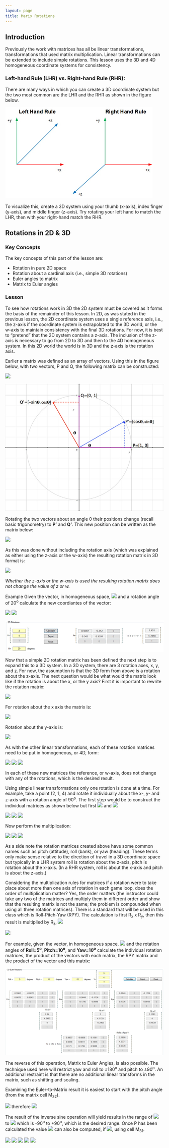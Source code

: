 ```yaml
---
layout: page
title: Marix Rotations
---
```

## Introduction
Previously the work with matrices has all be linear transformations, transformations that used matrix multiplication. Linear transformations can be extended to include simple rotations. This lesson uses the 3D and 4D homogeneous coordinate systems for consistency.

### Left-hand Rule (LHR) vs. Right-hand Rule (RHR):
There are many ways in which you can create a 3D coordinate system but the two most common are the LHR and the RHR as shown in the figure below.
 
![3d-rules](../outcome1/files/3d-rules.jpg)

To visualize this, create a 3D system using your thumb (x-axis), index finger (y-axis), and middle finger (z-axis). Try rotating your left hand to match the LHR, then with your right-hand match the RHR.

## Rotations in 2D & 3D
### Key Concepts
The key concepts of this part of the lesson are:
* Rotation in pure 2D space
* Rotation about a cardinal axis (i.e., simple 3D rotations)
* Euler angles to matrix
* Matrix to Euler angles

### Lesson
To see how rotations work in 3D the 2D system must be covered as it forms the basis of the remainder of this lesson. In 2D, as was stated in the previous lesson, the 2D coordinate system uses a single reference axis, i.e., the z-axis if the coordinate system is extrapolated to the 3D world, or the w-axis to maintain consistency with the final 3D rotations. For now, it is best to “pretend” that the 2D system contains a z-axis. The inclusion of the z-axis is necessary to go from 2D to 3D and then to the 4D homogeneous system. In this 2D world the world is in 3D and the z-axis is the rotation axis.

Earlier a matrix was defined as an array of vectors. Using this in the figure below, with two vectors, P and Q, the following matrix can be constructed:

<img src="https://latex.codecogs.com/svg.latex?\large&space;\left[\begin{array}{c}P\\Q\end{array}\right]=\left[\begin{array}{cc}1&0\\0&1\end{array}\right]"/>

![rotations-2d-explained](files/rotations-2d-explained.jpg)

Rotating the two vectors about an angle θ their positions change (recall basic trigonometry) to **P’** and **Q’**. This new position can be written as the matrix below:

<img src="https://latex.codecogs.com/svg.latex?\large&space;R(\theta)=\left[\begin{array}{c}P'\\Q'\end{array}\right]=\left[\begin{array}{cc}P'_{x}&Q'_{x}\\P'_{y}&Q'_{y}\end{array}\right]=\left[\begin{array}{cc}cos(\theta)&-sin(\theta)\\sin(\theta)&cos(\theta)\end{array}\right]"/>

As this was done without including the rotation axis (which was explained as either using the z-axis or the w-axis) the resulting rotation matrix in 3D format is:

<img src="https://latex.codecogs.com/svg.latex?\large&space;R(\theta)=\left[\begin{array}{ccc}cos(\theta)&-sin(\theta)&0\\sin(\theta)&cos(\theta)&0\\0&0&1\end{array}\right]"/>

_Whether the z-axis or the w-axis is used the resulting rotation matrix does not change the value of z or w._

Example Given the vector, in homogeneous space, <img src="https://latex.codecogs.com/svg.latex?\large&space;V=\left[\begin{array}{c}3\\4\\1\end{array}\right]"/> and a rotation angle of 20<sup>o</sup> calculate the new coordiantes of the vector:

<img src="https://latex.codecogs.com/svg.latex?\large&space;R(\theta)=\left[\begin{array}{ccc}cos(20)&-sin(20)&0\\sin(20)&cos(20)&0\\0&0&1\end{array}\right]"/>

<img src="https://latex.codecogs.com/svg.latex?\large&space;V'=\left[\begin{array}{ccc}0.9397&-0.3420&0\\0.3420&0.9397&0\\0&0&1\end{array}\right]\times{\left[\begin{array}{c}3\\4\\1\end{array}\right]}\approx{\left[\begin{array}{c}1.4510\\4.7848\\1\end{array}\right]}"/>

![rotation-2d-math](files/rotation-2d-math.jpg)

Now that a simple 2D rotation matrix has been defined the next step is to expand this to a 3D system. In a 3D system, there are 3 rotation axes, x, y, and z. For now, the assumption is that the 3D form from above is a rotation about the z-axis. The next question would be what would the matrix look like if the rotation is about the x, or the y axis? First it is important to rewrite the rotation matrix:

<img src="https://latex.codecogs.com/svg.latex?\large&space;R_{z}(\theta)=\left[\begin{array}{ccc}cos(20)&-sin(20)&0\\sin(20)&cos(20)&0\\0&0&1\end{array}\right]"/>

For rotation about the x axis the matrix is:

<img src="https://latex.codecogs.com/svg.latex?\large&space;R_{x}(\theta)=\left[\begin{array}{ccc}1&0&0\\0&cos(20)&-sin(\theta)\\0&sin(\theta)&cos(\theta)\end{array}\right]"/>

Rotation about the y-axis is:

<img src="https://latex.codecogs.com/svg.latex?\large&space;R_{y}(\theta)=\left[\begin{array}{ccc}cos(\theta)&0&sin(\theta)\\0&1&0\\-sin(\theta)&0&cos(\theta)\end{array}\right]"/>

As with the other linear transformations, each of these rotation matrices need to be put in homogeneous, or 4D, form:

<img src="https://latex.codecogs.com/svg.latex?\large&space;R_{z}(\theta)=\left[\begin{array}{cccc}cos(20)&-sin(20)&0&0\\sin(20)&cos(20)&0&0\\0&0&1&0\\0&0&0&1\end{array}\right]"/>&nbsp;<img src="https://latex.codecogs.com/svg.latex?\large&space;R_{x}(\theta)=\left[\begin{array}{cccc}1&0&0&0\\0&cos(20)&-sin(\theta)&0\\0&sin(\theta)&cos(\theta)&0\\0&0&0&1\end{array}\right]"/>&nbsp;<img src="https://latex.codecogs.com/svg.latex?\large&space;R_{y}(\theta)=\left[\begin{array}{cccc}cos(\theta)&0&sin(\theta)&0\\0&1&0&0\\-sin(\theta)&0&cos(\theta)&0\\0&0&0&1\end{array}\right]"/>

In each of these new matrices the reference, or w-axis, does not change with any of the rotations, which is the desired result.

Using simple linear transformations only one rotation is done at a time. For example, take a point (2, 1, 4) and rotate it individually about the x-, y- and z-axis with a rotation angle of 90<sup>o</sup>. The first step would be to construct the individual matrices as shown below but first <img src="https://latex.codecogs.com/svg.latex?\large&space;cos(90)=0"/> and <img src="https://latex.codecogs.com/svg.latex?\large&space;sin(90)=1"/>

<img src="https://latex.codecogs.com/svg.latex?\large&space;R_{z}(\theta)=\left[\begin{array}{cccc}0&-1&0&0\\1&0&0&0\\0&0&1&0\\0&0&0&1\end{array}\right]"/>&nbsp;<img src="https://latex.codecogs.com/svg.latex?\large&space;R_{x}(\theta)=\left[\begin{array}{cccc}1&0&0&0\\0&0&-1&0\\0&1&0&0\\0&0&0&1\end{array}\right]"/>&nbsp;<img src="https://latex.codecogs.com/svg.latex?\large&space;R_{y}(\theta)=\left[\begin{array}{cccc}0&0&1&0\\0&1&0&0\\-1&0&0&0\\0&0&0&1\end{array}\right]"/>

Now perform the multiplication:

<img src="https://latex.codecogs.com/svg.latex?\large&space;R_{z}=\left[\begin{array}{cccc}cos(20)&-1&0&0\\1&0&0&0\\0&0&1&0\\0&0&0&1\end{array}\right]\times{\left[\begin{array}{c}2\\1\\4\\1\end{array}\right]}=\left[\begin{array}{c}-1\\2\\4\\1\end{array}\right]"/>

<img src="https://latex.codecogs.com/svg.latex?\large&space;R_{x}=\left[\begin{array}{cccc}1&0&0&0\\0&0&-1&0\\0&1&0&0\\0&0&0&1\end{array}\right]\times{\left[\begin{array}{c}2\\1\\4\\1\end{array}\right]}=\left[\begin{array}{c}2\\-4\\1\\1\end{array}\right]"/>

<img src="https://latex.codecogs.com/svg.latex?\large&space;R_{y}(\theta)=\left[\begin{array}{cccc}0&0&1&0\\0&1&0&0\\-1&0&0&0\\0&0&0&1\end{array}\right]\times{\left[\begin{array}{c}2\\1\\4\\1\end{array}\right]}=\left[\begin{array}{c}4\\1\\-2\\1\end{array}\right]"/>

As a side note the rotation matrices created above have some common names such as pitch (attitude), roll (bank), or yaw (heading). These terms only make sense relative to the direction of travel in a 3D coordinate space but typically in a LHR system roll is rotation about the z-axis, pitch is rotation about the x-axis. (In a RHR system, roll is about the x-axis and pitch is about the z-axis.)

Considering the multiplication rules for matrices if a rotation were to take place about more than one axis of rotation in each game loop, does the order of multiplication matter? Yes, the order matters (the instructor could take any two of the matrices and multiply them in different order and show that the resulting matrix is not the same; the problem is compounded when using all three rotation matrices). There is a standard that will be used in this class which is Roll-Pitch-Yaw (RPY). The calculation is first R<sub>x</sub> x R<sub>y</sub>, then this result is multiplied by R<sub>z</sub>, <img src="https://latex.codecogs.com/svg.latex?\large&space;R_{RPY}=R_{z}\times({R_{x}\times{R_{y}}})"/>

<img src="https://latex.codecogs.com/svg.latex?\large&space;R_{RPY}=\left[\begin{array}{ccc}cos(Y)cos(R)-sin(Y)sin(P)sin(R)&-sin(R)cos(P)&sin(Y)cos(R)+cos(Y)sin(P)sin(R)\\cos(Y)sin(R)+sin(Y)sin(P)cos(R)&cos(R)cos(P)&sin(R)sin(Y)-cos(Y)sin(P)cos(R)\\-sin(Y)cos(P)&sin(P)&cos(Y)cos(P)\end{array}\right]"/>

For example, given the vector, in homogeneous space, <img src="https://latex.codecogs.com/svg.latex?\large&space;V=\left[\begin{array}{c}3\\4\\-1\\1\end{array}\right]"/> and the rotation angles of **Roll=5<sup>o</sup>**, **Pitch=10<sup>o</sup>**, and **Yaw=10<sup>o</sup>** calculate the individual rotation matrices, the product of the vectors with each matrix, the RPY matrix and the product of the vector and this matrix:

![roll-pitch-yaw-math](files/roll-pitch-yaw-math.jpg)

The reverse of this operation, Matrix to Euler Angles, is also possible. The technique used here will restrict yaw and roll to ±180<sup>o</sup> and pitch to ±90<sup>o</sup>. An additional restraint is that there are no additional linear transforms in the matrix, such as shifting and scaling.

Examining the Euler-to-Matrix result it is easiest to start with the pitch angle (from the matrix cell M<sub>32</sub>).

<img src="https://latex.codecogs.com/svg.latex?\large&space;M_{32}=sin(P)"/> therefore <img src="https://latex.codecogs.com/svg.latex?\large&space;P=sin^{-1}(M_{32})"/>

The result of the inverse sine operation will yield results in the range of <img src="https://latex.codecogs.com/svg.latex?\large&space;\frac{-\pi}{2}"/> to <img src="https://latex.codecogs.com/svg.latex?\large&space;\frac{\pi}{2}"/> which is -90<sup>o</sup> to +90<sup>o</sup>, which is the desired range. Once P has been calculated the value <img src="https://latex.codecogs.com/svg.latex?\large&space;cos(P)"/> can also be computed, if <img src="https://latex.codecogs.com/svg.latex?\large&space;cos(P)\neq{0}"/>, using cell M<sub>31</sub>.

<img src="https://latex.codecogs.com/svg.latex?\large&space;M_{31}=-sin(Y)cos(P)"/>

<img src="https://latex.codecogs.com/svg.latex?\large&space;sin(Y)=-\frac{M_{31}}{cos(P)}"/>

<img src="https://latex.codecogs.com/svg.latex?\large&space;M_{33}=cos(Y)cos(P)"/>

<img src="https://latex.codecogs.com/svg.latex?\large&space;cos(Y)=\frac{M_{33}}{cos(P)}"/>

<img src="https://latex.codecogs.com/svg.latex?\large&space;Y=tan^{-1}\left(\frac{sin(Y)}{cos(Y)}\right)=tan^{-1}\left(\frac{\frac{-M_{31}}{cos(P)}}{\frac{M_{33}}{cos(P)}}\right)"/>
